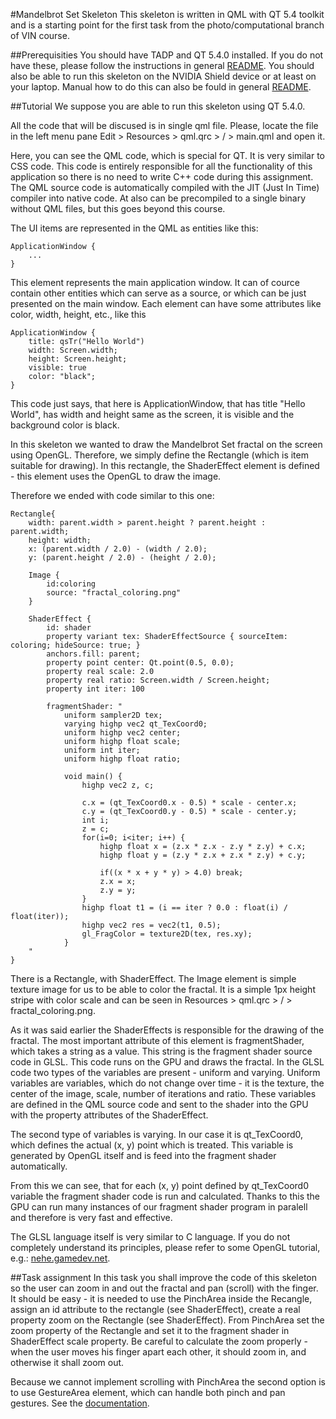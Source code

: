 #Mandelbrot Set Skeleton
This skeleton is written in QML with QT 5.4 toolkit and is a starting point for
the first task from the photo/computational branch of VIN course. 

##Prerequisities
You should have TADP and QT 5.4.0 installed. If you do not have these, please follow
the instructions in general [README](../README.md). You should also be able to 
run this skeleton on the NVIDIA Shield device or at least on your laptop.
Manual how to do this can also be fould in general [README](../README.md).

##Tutorial
We suppose you are able to run this skeleton using QT 5.4.0.

All the code that will be discused is in single qml file. Please, locate the 
file in the left menu pane Edit > Resources > qml.qrc > / > main.qml and open it.

Here, you can see the QML code, which is special for QT. It is very similar to
CSS code. This code is entirely responsible for all the functionality of this application
so there is no need to write C++ code during this assignment. The QML source code 
is automatically compiled with the JIT (Just In Time) compiler into native code.
At also can be precompiled to a single binary without QML files, but this goes beyond 
this course. 

The UI items are represented in the QML as entities like this:

```
ApplicationWindow {
	...
}
```

This element represents the main application window. It can of cource contain
other entities which can serve as a source, or which can be just presented 
on the main window. Each element can have some attributes like color, width, height,
etc., like this

```
ApplicationWindow {
	title: qsTr("Hello World")
	width: Screen.width;
	height: Screen.height;
	visible: true
	color: "black";
}
```

This code just says, that here is ApplicationWindow, that has title "Hello World",
has width and height same as the screen, it is visible and the background color is
black.

In this skeleton we wanted to draw the Mandelbrot Set fractal on the screen using
OpenGL. Therefore, we simply define the Rectangle (which is item suitable for drawing).
In this rectangle, the ShaderEffect element is defined - this element uses the OpenGL
to draw the image. 

Therefore we ended with code similar to this one:

```
Rectangle{
	width: parent.width > parent.height ? parent.height : parent.width;
	height: width;
	x: (parent.width / 2.0) - (width / 2.0);
	y: (parent.height / 2.0) - (height / 2.0);

	Image {
		id:coloring
		source: "fractal_coloring.png"
	}

	ShaderEffect {
		id: shader
		property variant tex: ShaderEffectSource { sourceItem: coloring; hideSource: true; }
		anchors.fill: parent;
		property point center: Qt.point(0.5, 0.0);
		property real scale: 2.0
		property real ratio: Screen.width / Screen.height;
		property int iter: 100

		fragmentShader: "
			uniform sampler2D tex;
			varying highp vec2 qt_TexCoord0;
			uniform highp vec2 center;
			uniform highp float scale;
			uniform int iter;
			uniform highp float ratio;

			void main() {
				highp vec2 z, c;

				c.x = (qt_TexCoord0.x - 0.5) * scale - center.x;
				c.y = (qt_TexCoord0.y - 0.5) * scale - center.y;
				int i;
				z = c;
				for(i=0; i<iter; i++) {
					highp float x = (z.x * z.x - z.y * z.y) + c.x;
					highp float y = (z.y * z.x + z.x * z.y) + c.y;

					if((x * x + y * y) > 4.0) break;
					z.x = x;
					z.y = y;
				}
				highp float t1 = (i == iter ? 0.0 : float(i) / float(iter));
				highp vec2 res = vec2(t1, 0.5);
				gl_FragColor = texture2D(tex, res.xy);
			}
	"
}
```

There is a Rectangle, with ShaderEffect. The Image element is simple texture image
for us to be able to color the fractal. It is a simple 1px height stripe with color
scale and can be seen in Resources > qml.qrc > / > fractal_coloring.png.

As it was said earlier the ShaderEffects is responsible for the drawing of the fractal.
The most important attribute of this element is fragmentShader, which takes a string
as a value. This string is the fragment shader source code in GLSL. This code
runs on the GPU and draws the fractal. In the GLSL code two types of the variables 
are present - uniform and varying. Uniform variables are variables, which do not change over
time - it is the texture, the center of the image, scale, number of iterations and ratio. 
These variables are defined in the QML source code and sent to the shader into the GPU 
with the property attributes of the ShaderEffect. 

The second type of variables is varying. In our case it is qt_TexCoord0, which defines
the actual (x, y) point which is treated. This variable is generated by OpenGL itself
and is feed into the fragment shader automatically.

From this we can see, that for each (x, y) point defined by qt_TexCoord0 variable 
the fragment shader code is run and calculated. Thanks to this the GPU can run 
many instances of our fragment shader program in paralell and therefore is very fast
and effective. 

The GLSL language itself is very similar to C language. If you do not completely
understand its principles, please refer to some OpenGL tutorial, e.g.: [nehe.gamedev.net](http://nehe.gamedev.net/article/glsl_an_introduction/25007/).


##Task assignment
In this task you shall improve the code of this skeleton so the user can zoom in and 
out the fractal and pan (scroll) with the finger. It should be easy - it is needed
to use the PinchArea inside the Recangle, assign an id attribute to the rectangle
(see ShaderEffect), create a real property zoom on the Rectangle (see ShaderEffect).
From PinchArea set the zoom property of the Rectangle and set it to the fragment 
shader in ShaderEffect scale property. Be careful to calculate the zoom properly - 
when the user moves his finger apart each other, it should zoom in, and otherwise 
it shall zoom out.

Because we cannot implement scrolling with PinchArea the second option is to use GestureArea
element, which can handle both pinch and pan gestures. See the [documentation](http://qt-project.org/doc/qt-4.8/qml-gesturearea.html).

